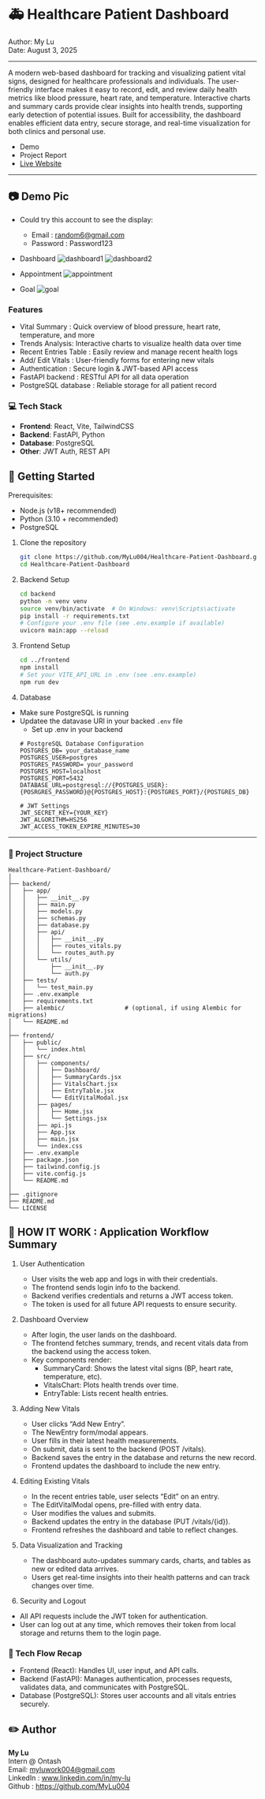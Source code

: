 # 🚑 Healthcare Patient Dashboard

Author: My Lu  
Date: August 3, 2025

---
A modern web-based dashboard for tracking and visualizing patient vital signs, designed for healthcare professionals and individuals. The user-friendly interface makes it easy to record, edit, and review daily health metrics like blood pressure, heart rate, and temperature. Interactive charts and summary cards provide clear insights into health trends, supporting early detection of potential issues. Built for accessibility, the dashboard enables efficient data entry, secure storage, and real-time visualization for both clinics and personal use.
- Demo 
- Project Report
- [Live Website](https://healthcare-patient-dashboard.vercel.app)
---
## 📷 Demo Pic
- Could try this account to see the display:
    - Email : random6@gmail.com
    - Password : Password123

- Dashboard
![dashboard1](images/dashboard_snapshot.png)
![dashboard2](images/dashboard_snapshot2.png)

- Appointment
![appointment](images/appointment_snapshot.png)

- Goal
![goal](images/goal_snapshot.png)


### Features
- Vital Summary : Quick overview of blood pressure, heart rate, temperature, and more
- Trends Analysis: Interactive charts to visualize health data over time
- Recent Entries Table : Easily review and manage recent health logs
- Add/ Edit Vitals : User-friendly forms for entering new vitals
- Authentication : Secure login & JWT-based API access
- FastAPI backend : RESTful API for all data operation
- PostgreSQL database : Reliable storage for all patient record


### 💻 Tech Stack
- **Frontend**: React, Vite, TailwindCSS  
- **Backend**: FastAPI, Python  
- **Database**: PostgreSQL  
- **Other**: JWT Auth, REST API

## 📃 Getting Started
Prerequisites:
- Node.js (v18+ recommended)
- Python (3.10 + recommended)
- PostgreSQL

1. Clone the repository
    ``` bash
    git clone https://github.com/MyLu004/Healthcare-Patient-Dashboard.git
    cd Healthcare-Patient-Dashboard
    ```

2. Backend Setup
    ``` bash 
    cd backend
    python -m venv venv
    source venv/bin/activate  # On Windows: venv\Scripts\activate
    pip install -r requirements.txt
    # Configure your .env file (see .env.example if available)
    uvicorn main:app --reload
    ```

3. Frontend Setup
    ``` bash
    cd ../frontend
    npm install
    # Set your VITE_API_URL in .env (see .env.example)
    npm run dev
    ```

4. Database
- Make sure PostgreSQL is running
- Updatee the datavase URl in your backed `.env` file
    - Set up .env in your backend
    ``` env
    # PostgreSQL Database Configuration
    POSTGRES_DB= your_database_name
    POSTGRES_USER=postgres
    POSTGRES_PASSWORD= your_password
    POSTGRES_HOST=localhost
    POSTGRES_PORT=5432
    DATABASE_URL=postgresql://{POSTGRES_USER}:{POSRGRES_PASSWORD}@{POSTGRES_HOST}:{POSTGRES_PORT}/{POSTGRES_DB}

    # JWT Settings
    JWT_SECRET_KEY={YOUR_KEY}
    JWT_ALGORITHM=HS256
    JWT_ACCESS_TOKEN_EXPIRE_MINUTES=30
    ```

---

### 📁 Project Structure

``` pgsql
Healthcare-Patient-Dashboard/
│
├── backend/
│   ├── app/
│   │   ├── __init__.py
│   │   ├── main.py
│   │   ├── models.py
│   │   ├── schemas.py
│   │   ├── database.py
│   │   ├── api/
│   │   │   ├── __init__.py
│   │   │   ├── routes_vitals.py
│   │   │   └── routes_auth.py
│   │   └── utils/
│   │       ├── __init__.py
│   │       └── auth.py
│   ├── tests/
│   │   └── test_main.py
│   ├── .env.example
│   ├── requirements.txt
│   ├── alembic/                 # (optional, if using Alembic for migrations)
│   └── README.md
│
├── frontend/
│   ├── public/
│   │   └── index.html
│   ├── src/
│   │   ├── components/
│   │   │   ├── Dashboard/
│   │   │   ├── SummaryCards.jsx
│   │   │   ├── VitalsChart.jsx
│   │   │   ├── EntryTable.jsx
│   │   │   └── EditVitalModal.jsx
│   │   ├── pages/
│   │   │   ├── Home.jsx
│   │   │   └── Settings.jsx
│   │   ├── api.js
│   │   ├── App.jsx
│   │   ├── main.jsx
│   │   └── index.css
│   ├── .env.example
│   ├── package.json
│   ├── tailwind.config.js
│   ├── vite.config.js
│   └── README.md
│
├── .gitignore
├── README.md
└── LICENSE
```

## 🏥  HOW IT WORK : Application Workflow Summary

1. User Authentication  
    - User visits the web app and logs in with their credentials.
    - The frontend sends login info to the backend.
    - Backend verifies credentials and returns a JWT access token.
    - The token is used for all future API requests to ensure security.


2. Dashboard Overview
    - After login, the user lands on the dashboard.
    - The frontend fetches summary, trends, and recent vitals data from the backend using the access token.
    - Key components render:
        - SummaryCard: Shows the latest vital signs (BP, heart rate, temperature, etc).
        - VitalsChart: Plots health trends over time.
        - EntryTable: Lists recent health entries.

3. Adding New Vitals
    - User clicks “Add New Entry”.
    - The NewEntry form/modal appears.
    - User fills in their latest health measurements.
    - On submit, data is sent to the backend (POST /vitals).
    - Backend saves the entry in the database and returns the new record.
    - Frontend updates the dashboard to include the new entry.

4. Editing Existing Vitals
    - In the recent entries table, user selects “Edit” on an entry.
    - The EditVitalModal opens, pre-filled with entry data.
    - User modifies the values and submits.
    - Backend updates the entry in the database (PUT /vitals/{id}).
    - Frontend refreshes the dashboard and table to reflect changes.

5. Data Visualization and Tracking
    - The dashboard auto-updates summary cards, charts, and tables as new or edited data arrives.
    - Users get real-time insights into their health patterns and can track changes over time.

6. Security and Logout
- All API requests include the JWT token for authentication.
- User can log out at any time, which removes their token from local storage and returns them to the login page.

### 📙 Tech Flow Recap
- Frontend (React): Handles UI, user input, and API calls.
- Backend (FastAPI): Manages authentication, processes requests, validates data, and communicates with PostgreSQL.
- Database (PostgreSQL): Stores user accounts and all vitals entries securely.

## ✏️ Author
**My Lu**   
Intern @ Ontash  
Email: myluwork004@gmail.com  
LinkedIn : www.linkedin.com/in/my-lu   
Github : https://github.com/MyLu004  
